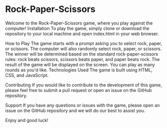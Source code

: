 # Rock-Paper-Scissors
Welcome to the Rock-Paper-Scissors game, where you play against the computer!
Installation
To play the game, simply clone or download the repository to your local machine and open index.html in your web browser.

How to Play
The game starts with a prompt asking you to select rock, paper, or scissors. The computer will also randomly select rock, paper, or scissors. The winner will be determined based on the standard rock-paper-scissors rules: rock beats scissors, scissors beats paper, and paper beats rock. The result of the game will be displayed on the screen. You can play as many rounds as you'd like. Technologies Used The game is built using HTML, CSS, and JavaScript.

Contributing
If you would like to contribute to the development of this game, please feel free to submit a pull request or open an issue on the GitHub repository.

Support
If you have any questions or issues with the game, please open an issue on the GitHub repository and we will do our best to assist you.

Enjoy and good luck!
